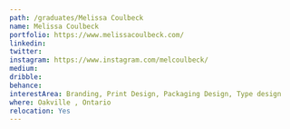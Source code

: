 ```yaml
---
path: /graduates/Melissa Coulbeck
name: Melissa Coulbeck
portfolio: https://www.melissacoulbeck.com/
linkedin:
twitter:
instagram: https://www.instagram.com/melcoulbeck/
medium:
dribble:
behance:
interestArea: Branding, Print Design, Packaging Design, Type design
where: Oakville , Ontario
relocation: Yes
---
```

